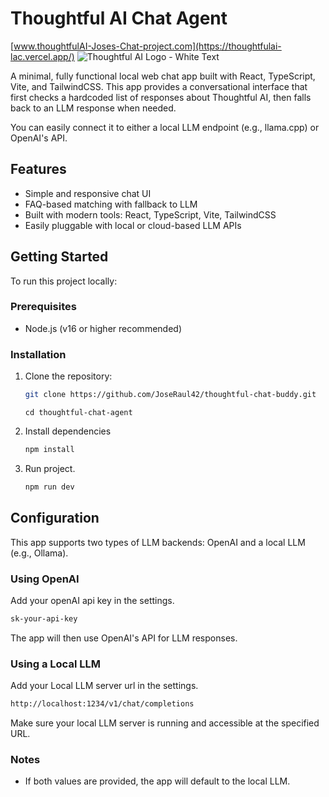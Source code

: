 # Thoughtful AI Chat Agent

[www.thoughtfulAI-Joses-Chat-project.com](https://thoughtfulai-lac.vercel.app/)
![Thoughtful AI Logo - White Text](https://cdn.prod.website-files.com/61d48f7223249177544ef574/664227ada4b7b61c9a64773f_color_T_white_text.svg)






A minimal, fully functional local web chat app built with React, TypeScript, Vite, and TailwindCSS. This app provides a conversational interface that first checks a hardcoded list of responses about Thoughtful AI, then falls back to an LLM response when needed.

You can easily connect it to either a local LLM endpoint (e.g., llama.cpp) or OpenAI's API.

## Features

- Simple and responsive chat UI
- FAQ-based matching with fallback to LLM
- Built with modern tools: React, TypeScript, Vite, TailwindCSS
- Easily pluggable with local or cloud-based LLM APIs

## Getting Started

To run this project locally:

### Prerequisites

- Node.js (v16 or higher recommended)

### Installation

1. Clone the repository:

   ```bash
   git clone https://github.com/JoseRaul42/thoughtful-chat-buddy.git
   ```
   ```
   cd thoughtful-chat-agent
2. Install dependencies
   ```bash 
   npm install 
3. Run project.
   ```bash
   npm run dev


## Configuration

This app supports two types of LLM backends: OpenAI and a local LLM (e.g., Ollama).

### Using OpenAI

Add your openAI api key in the settings.
```bash
sk-your-api-key
```
 The app will then use OpenAI's API for LLM responses.

### Using a Local LLM

Add your Local LLM server url in the settings.
```bash
http://localhost:1234/v1/chat/completions
```
Make sure your local LLM server is running and accessible at the specified URL.

### Notes

- If both values are provided, the app will default to the local LLM.

